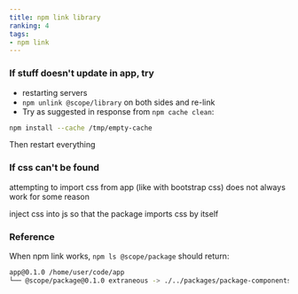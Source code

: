 ```yaml
---
title: npm link library
ranking: 4
tags:
- npm link
---
```


### If stuff doesn't update in app, try

- restarting servers
- `npm unlink @scope/library` on both sides and re-link
- Try as suggested in response from `npm cache clean`:


```sh
npm install --cache /tmp/empty-cache
```````

Then restart everything

### If css can't be found

attempting to import css from app (like with bootstrap css) does not always work for some reason

inject css into js so that the package imports css by itself

### Reference

When npm link works, `npm ls @scope/package` should return:

```sh
app@0.1.0 /home/user/code/app
└── @scope/package@0.1.0 extraneous -> ./../packages/package-components-project

```````

